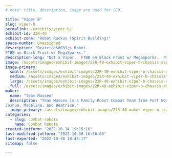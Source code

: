 ```yaml
---
# note: title, description, image are used for SEO

title: "Viper B"
slug: viper-b
permalink: /exhibits/viper-b/
exhibit-id: 22R-40
exhibit-zone: "Robot Ruckus (Spirit Building)"
space-number: Unassigned
description: "Beatrice&#039;s Robot.
FTBB on Black Frost w/ MegaSporks."
description-long: "Not a Viper.  FTBB on Black Frost w/ MegaSporks.  Piloted by Beatrice.  Stock photo of robot."
image: /assets/images/exhibit-images/22R-40-exhibit-viper-b-chassis-assembled-frost-designs-sq-jpg-500-large.png
image-primary: 
  small: /assets/images/exhibit-images/22R-40-exhibit-viper-b-chassis-assembled-frost-designs-sq-jpg-500-small.png
  medium: /assets/images/exhibit-images/22R-40-exhibit-viper-b-chassis-assembled-frost-designs-sq-jpg-500-medium.png
  large: /assets/images/exhibit-images/22R-40-exhibit-viper-b-chassis-assembled-frost-designs-sq-jpg-500-large.png
  full: /assets/images/exhibit-images/22R-40-exhibit-viper-b-chassis-assembled-frost-designs-sq-jpg-500-full.png
maker: 
  name: "Team Masseo"
  description: "Team Masseo is a Family Robot Combat Team from Fort Worth, TX.
Joshua, Madeline, and Beatrice."
  image-primary: /assets/images/exhibit-images/22R-40-maker-viper-b-team-masseo-2-medium.png
categories: 
  - slug: combat-robots
    name: Combat Robots
created-jotform: "2022-10-14 19:15:16"
last-modified-jotform: "2022-10-30 16:56:03"
last-exported: "2022-10-30 18:45:17"
sitemap: false

---
```

